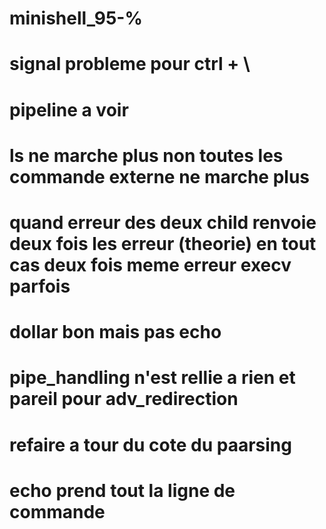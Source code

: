 # minishell_95-%

# signal probleme pour ctrl + \

# pipeline a voir 

# ls ne marche plus non toutes les commande externe ne marche plus 

# quand erreur des deux child renvoie deux fois les erreur (theorie) en tout cas deux fois meme erreur execv parfois 

# dollar bon mais pas echo 

# pipe_handling n'est rellie a rien et pareil pour adv_redirection

# refaire a tour du cote du paarsing

# echo prend tout la ligne de commande 
